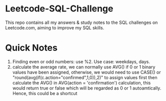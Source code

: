 # Leetcode-SQL-Challenge

This repo contains all my answers & study notes to the SQL challenges on Leetcode.com, aiming to improve my SQL skills.


# Quick Notes
1. Finding even or odd numbers: use %2. Use case: weekdays, days.
2. calculate the average rate, we can normally use AVG() if 0 or 1 binary values have been assigned, otherwise, we would need to use CASE() or "round(avg(if(c.action="confirmed",1,0)),2)" to assign values first then calculate the AVG() in AVG(action = 'confirmation') calculation, this would return true or false which will be regarded as 0 or 1 autoamtically. Hence, this could be a shortcut
